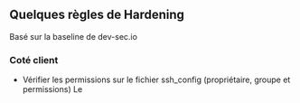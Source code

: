 ## Quelques règles de Hardening ##
Basé sur la baseline de dev-sec.io

### Coté client ###

* Vérifier les permissions sur le fichier ssh_config (propriétaire, groupe et permissions)
Le

